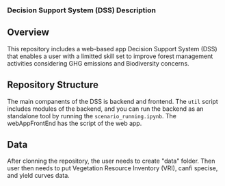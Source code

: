 ### Decision Support System (DSS) Description
## Overview

This repository includes a web-based app Decision Support System (DSS) that enables a user with a limitted skill set to improve forest management activities considering GHG emissions and Biodiversity concerns.
## Repository Structure

The main companents of the DSS is backend and frontend. The `util` script includes modules of the backend, and you can run the backend as an standalone tool by running the `scenario_running.ipynb`.
The webAppFrontEnd has the script of the web app.
## Data

After clonning the repository, the user needs to create "data" folder. Then user then needs to put Vegetation Resource Inventory (VRI), canfi specise, and yield curves data.
